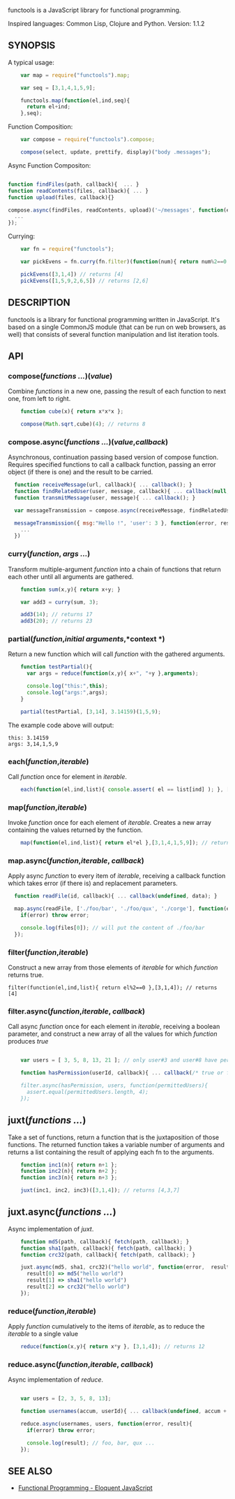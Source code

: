 functools is a JavaScript library for functional programming.

Inspired languages: Common Lisp, Clojure and Python.
Version: 1.1.2

## SYNOPSIS

A typical usage:

```javascript
    var map = require("functools").map;

    var seq = [3,1,4,1,5,9];

    functools.map(function(el,ind,seq){
      return el+ind;
    },seq);
```

Function Composition:

```javascript
    var compose = require("functools").compose;

    compose(select, update, prettify, display)("body .messages");
```

Async Function Compositon:

```javascript

function findFiles(path, callback){  ... }
function readContents(files, callback){ ... }
function upload(files, callback){}

compose.async(findFiles, readContents, upload)('~/messages', function(error, uploadResult){
  ...
});
```

Currying:

```javascript
    var fn = require("functools");

    var pickEvens = fn.curry(fn.filter)(function(num){ return num%2==0 });

    pickEvens([3,1,4]) // returns [4]
    pickEvens([1,5,9,2,6,5]) // returns [2,6]
```


## DESCRIPTION

functools is a library for functional programming written in JavaScript. It's
based on a single CommonJS module (that can be run on web browsers, as well) that consists of several function manipulation and list
iteration tools.

## API

### compose(*functions ...*)(*value*)

Combine *functions* in a new one, passing the result of each function to next
one, from left to right.

```javascript
    function cube(x){ return x*x*x };

    compose(Math.sqrt,cube)(4); // returns 8
```

### compose.async(*functions ...*)(*value*,*callback*)

Asynchronous, continuation passing based version of compose function. Requires
specified functions to call a callback function, passing an error object (if
there is one) and the result to be carried.

```javascript
  function receiveMessage(url, callback){ ... callback(); }
  function findRelatedUser(user, message, callback){ ... callback(null, user, message); }
  function transmitMessage(user, message){ ... callback(); }

  var messageTransmission = compose.async(receiveMessage, findRelatedUser, transmitMessage);

  messageTransmission({ msg:"Hello !", 'user': 3 }, function(error, result){
    ...
  })

```

### curry(*function*, *args ...*)

Transform multiple-argument *function* into a chain of functions that return each other until all arguments are gathered.

```javascript
    function sum(x,y){ return x+y; }

    var add3 = curry(sum, 3);

    add3(14); // returns 17
    add3(20); // returns 23
```


### partial(*function*,*initial arguments*,*context *)

Return a new function which will call *function* with the gathered arguments.

```javascript
    function testPartial(){
      var args = reduce(function(x,y){ x+", "+y },arguments);

      console.log("this:",this);
      console.log("args:",args);
    }

    partial(testPartial, [3,14], 3.14159)(1,5,9);
```

The example code above will output:

    this: 3.14159
    args: 3,14,1,5,9


### each(*function*,*iterable*)

Call *function* once for element in *iterable*.

```javascript
    each(function(el,ind,list){ console.assert( el == list[ind] ); }, [3,1,4]);
```

### map(*function*,*iterable*)

Invoke *function* once for each element of *iterable*. Creates a new array
containing the values returned by the function.

```javascript
    map(function(el,ind,list){ return el*el },[3,1,4,1,5,9]); // returns [9,1,16,1,25,81]
```


### map.async(*function*,*iterable*, *callback*)

Apply async *function* to every item of *iterable*, receiving a callback
function which takes error (if there is) and replacement parameters.

```javascript
  function readFile(id, callback){ ... callback(undefined, data); }

  map.async(readFile, ['./foo/bar', './foo/qux', './corge'], function(error, files){
    if(error) throw error;

    console.log(files[0]); // will put the content of ./foo/bar
  });
```

### filter(*function*,*iterable*)

Construct a new array from those elements of *iterable* for which *function* returns true.


    filter(function(el,ind,list){ return el%2==0 },[3,1,4]); // returns [4]

### filter.async(*function*,*iterable*, *callback*)

Call async *function* once for each element in *iterable*, receiving a boolean
parameter, and construct a new array of all the values for which *function*
produces *true*

```javascript

    var users = [ 3, 5, 8, 13, 21 ]; // only user#3 and user#8 have permission in this example

    function hasPermission(userId, callback){ ... callback(/* true or false *); }

    filter.async(hasPermission, users, function(permittedUsers){
      assert.equal(permittedUsers.length, 4);
    });

```



## juxt(*functions ...*)

Take a set of functions, return a function that is the juxtaposition of those
functions. The returned function takes a variable number of arguments and
returns a list containing the result of applying each fn to the arguments.

```javascript
    function inc1(n){ return n+1 };
    function inc2(n){ return n+2 };
    function inc3(n){ return n+3 };

    juxt(inc1, inc2, inc3)([3,1,4]); // returns [4,3,7]
```



## juxt.async(*functions ...*)

Async implementation of *juxt*.

```javascript
    function md5(path, callback){ fetch(path, callback); }
    function sha1(path, callback){ fetch(path, callback); }
    function crc32(path, callback){ fetch(path, callback); }

    juxt.async(md5, sha1, crc32)("hello world", function(error,  result){
      result[0] => md5("hello world")
      result[1] => sha1("hello world")
      result[2] => crc32("hello world")
    });
```

### reduce(*function*,*iterable*)

Apply *function* cumulatively to the items of *iterable*,  as to reduce the
*iterable* to a single value

```javascript
    reduce(function(x,y){ return x*y }, [3,1,4]); // returns 12
```

### reduce.async(*function*,*iterable*, *callback*)

Async implementation of *reduce*.

```javascript

    var users = [2, 3, 5, 8, 13];

    function usernames(accum, userId){ ... callback(undefined, accum + ', ' + username); }

    reduce.async(usernames, users, function(error, result){
      if(error) throw error;

      console.log(result); // foo, bar, qux ...
    });

```

## SEE ALSO
- [Functional Programming - Eloquent JavaScript](http://eloquentjavascript.net/chapter6.html)
